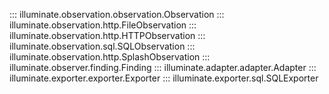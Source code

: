 ::: illuminate.observation.observation.Observation
::: illuminate.observation.http.FileObservation
::: illuminate.observation.http.HTTPObservation
::: illuminate.observation.sql.SQLObservation
::: illuminate.observation.http.SplashObservation
::: illuminate.observer.finding.Finding
::: illuminate.adapter.adapter.Adapter
::: illuminate.exporter.exporter.Exporter
::: illuminate.exporter.sql.SQLExporter
